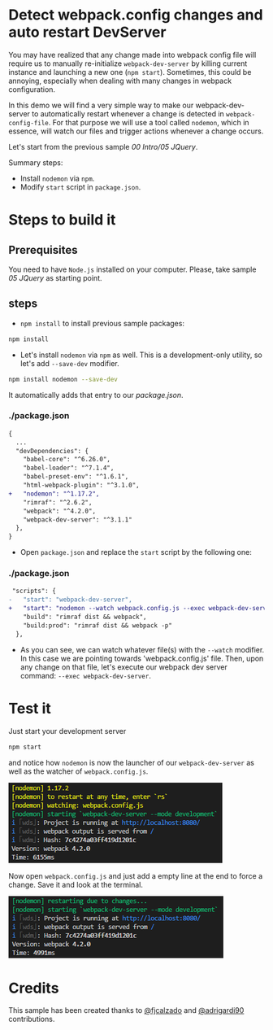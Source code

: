 # Detect webpack.config changes and auto restart DevServer

You may have realized that any change made into webpack config file will require us to manually re-initialize `webpack-dev-server` by killing current instance and launching a new one (`npm start`). Sometimes, this could be annoying, especially when dealing with many changes in webpack configuration.

In this demo we will find a very simple way to make our webpack-dev-server to automatically restart whenever a change is detected in `webpack-config-file`. For that purpose we will use a tool called `nodemon`, which in essence, will watch our files and trigger actions whenever a change occurs.

Let's start from the previous sample _00 Intro/05 JQuery_.

Summary steps:

- Install `nodemon` via `npm`.
- Modify `start` script in `package.json`.

# Steps to build it

## Prerequisites

You need to have `Node.js` installed on your computer. Please, take sample _05 JQuery_ as starting point.

## steps

- `npm install` to install previous sample packages:

```bash
npm install
```

- Let's install `nodemon` via `npm` as well. This is a development-only utility, so let's add `--save-dev` modifier.

```bash
npm install nodemon --save-dev
```

It automatically adds that entry to our _package.json_.

### ./package.json

```diff
{
  ...
  "devDependencies": {
    "babel-core": "^6.26.0",
    "babel-loader": "^7.1.4",
    "babel-preset-env": "^1.6.1",
    "html-webpack-plugin": "^3.1.0",
+   "nodemon": "^1.17.2",
    "rimraf": "^2.6.2",
    "webpack": "^4.2.0",
    "webpack-dev-server": "^3.1.1"
  },
}
```

- Open `package.json` and replace the `start` script by the following one:

### ./package.json

```diff
 "scripts": {
-   "start": "webpack-dev-server",
+   "start": "nodemon --watch webpack.config.js --exec webpack-dev-server --mode development",
    "build": "rimraf dist && webpack",
    "build:prod": "rimraf dist && webpack -p"
  },
```

- As you can see, we can watch whatever file(s) with the `--watch` modifier. In this case we are pointing towards 'webpack.config.js' file. Then, upon any change on that file, let's execute our webpack dev server command: `--exec webpack-dev-server`.

# Test it

Just start your development server

```bash
npm start
```

and notice how `nodemon` is now the launcher of our `webpack-dev-server` as well as the watcher of `webpack.config.js`.

![Command Prompt Start](../../99%20Readme%20Resources/00%20Intro/BONUS%20Auto%20Restart%20DevServer/commandPrompt_start.png)

Now open `webpack.config.js` and just add a empty line at the end to force a change. Save it and look at the terminal.

![Command Prompt Restart](../../99%20Readme%20Resources/00%20Intro/BONUS%20Auto%20Restart%20DevServer/commandPrompt_restart.png)

# Credits

This sample has been created thanks to [@fjcalzado](https://github.com/fjcalzado) and [@adrigardi90](https://github.com/adrigardi90) contributions.
